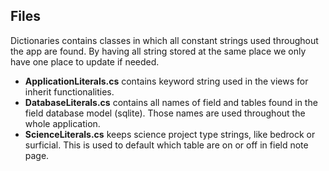 ## Files

Dictionaries contains classes in which all constant strings used throughout the app are found. By having all string stored at the same place we only have one place to update if needed.

*   **ApplicationLiterals.cs** contains keyword string used in the views for inherit functionalities.
*   **DatabaseLiterals.cs** contains all names of field and tables found in the field database model (sqlite). Those names are used throughout the whole application.
*   **ScienceLiterals.cs** keeps science project type strings, like bedrock or surficial. This is used to default which table are on or off in field note page.
